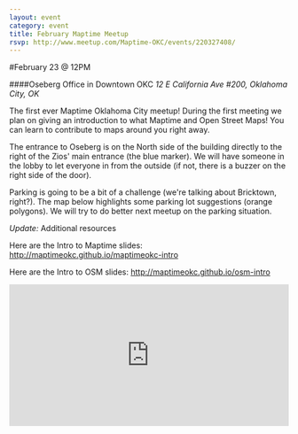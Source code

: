 ```yaml
---
layout: event
category: event
title: February Maptime Meetup
rsvp: http://www.meetup.com/Maptime-OKC/events/220327408/
---
```


#February 23 @ 12PM

####Oseberg Office in Downtown OKC
*12 E California Ave #200, Oklahoma City, OK*

The first ever Maptime Oklahoma City meetup! During the first meeting we plan on giving an introduction to what Maptime and Open Street Maps! You can learn to contribute to maps around you right away.

The entrance to Oseberg is on the North side of the building directly to the right of the Zios' main entrance (the blue marker). We will have someone in the lobby to let everyone in from the outside (if not, there is a buzzer on the right side of the door).

Parking is going to be a bit of a challenge (we're talking about Bricktown, right?). The map below highlights some  parking lot suggestions (orange polygons). We will try to do better next meetup on the parking situation.

_Update:_ Additional resources

Here are the Intro to Maptime slides: http://maptimeokc.github.io/maptimeokc-intro

Here are the Intro to OSM slides: http://maptimeokc.github.io/osm-intro

<iframe width='100%' height='256px' frameBorder='0' src='https://a.tiles.mapbox.com/v4/jvrousseau.l4okdegc/attribution,zoompan.html?access_token=pk.eyJ1IjoianZyb3Vzc2VhdSIsImEiOiJYYUNlcVRZIn0.lp0867Jn5ynlj72kMwICSA#16/35.4642/-97.5093'></iframe>
